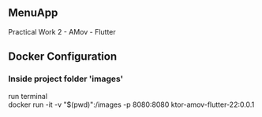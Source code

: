 ## MenuApp
Practical Work 2 - AMov - Flutter

## Docker Configuration
### Inside project folder 'images'
run terminal <br />
docker run -it -v "$(pwd)":/images -p 8080:8080 ktor-amov-flutter-22:0.0.1 <br />
